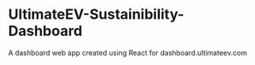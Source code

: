# UltimateEV-Sustainibility-Dashboard
A dashboard web app created using React for dashboard.ultimateev.com

